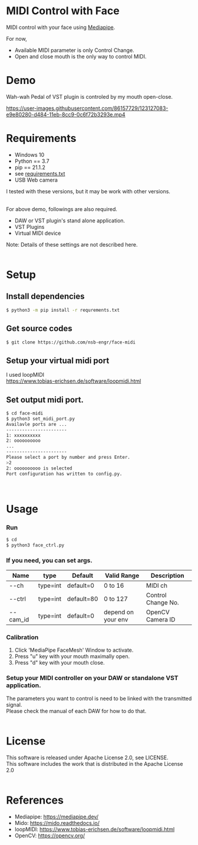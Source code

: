 # MIDI Control with Face
MIDI control with your face using [Mediapipe](https://mediapipe.dev/).<br/>

For now,<br/>
* Available MIDI parameter is only Control Change.
* Open and close mouth is the only way to control MIDI.

# Demo
Wah-wah Pedal of VST plugin is controled by my mouth open-close.<br/>


https://user-images.githubusercontent.com/86157729/123127083-e9e80280-d484-11eb-8cc9-0c6f72b3293e.mp4




# Requirements

* Windows 10<br/>
* Python == 3.7<br/>
* pip == 21.1.2
* see [requirements.txt](./requirements.txt)
* USB Web camera

I tested with these versions, but it may be work with other versions.<br/><br/>

For above demo, followings are also required.
* DAW or VST plugin's stand alone application.
* VST Plugins
* Virtual MIDI device

Note: Details of these settings are not described here.<br/><br/>

# Setup
## Install dependencies

```bash
$ python3 -m pip install -r requrements.txt
```

## Get source codes
```bash
$ git clone https://github.com/nsb-engr/face-midi
```

## Setup your virtual midi port<br/>
I used loopMIDI<br/>
https://www.tobias-erichsen.de/software/loopmidi.html


## Set output midi port.
```bash
$ cd face-midi
$ python3 set_midi_port.py
Availavle ports are ...
-----------------------
1: xxxxxxxxxx
2: oooooooooo
...
-----------------------
Please select a port by number and press Enter.
>2
2: oooooooooo is selected
Port configuration has written to config.py.
```
<br/>

# Usage
### Run 
```bash
$ cd 
$ python3 face_ctrl.py
```
### If you need, you can set args.

| Name | type | Default |Valid Range |Description| 
|-|-|-|-|-|
|--ch    |type=int  |default=0  | 0 to 16 |MIDI ch|
|--ctrl  |type=int  |default=80 | 0 to 127 |Control Change No. |
|--cam_id |type=int  |default=0  | depend on your env| OpenCV Camera ID |



### Calibration

1. Click 'MediaPipe FaceMesh' Window to activate.<br/>
2. Press "u" key with your mouth maximally open. <br/>
3. Press "d" key with your mouth close. <br/>

### Setup your MIDI controller on your DAW or standalone VST application.
The parameters you want to control is need to be linked with the transmitted signal.<br/>
Please check the manual of each DAW for how to do that.<br/>
<br/>

# License
This software is released under Apache License 2.0, see LICENSE.<br/>
This software includes the work that is distributed in the Apache License 2.0<br/>
<br/>

# References
* Mediapipe: https://mediapipe.dev/
* Mido: https://mido.readthedocs.io/
* loopMIDI: https://www.tobias-erichsen.de/software/loopmidi.html
* OpenCV: https://opencv.org/
